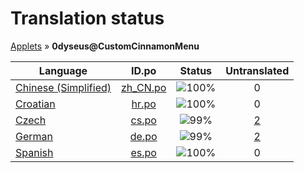# Translation status
[Applets](../../README.md) &#187; **0dyseus@CustomCinnamonMenu**

Language | ID.po | Status | Untranslated
---------|:--:|:------:|:-----------:
[Chinese (Simplified)](../../language-status/zh_CN.md) | [zh_CN.po](po/zh_CN.po) | ![100%](http://progressed.io/bar/100) | 0
[Croatian](../../language-status/hr.md) | [hr.po](po/hr.po) | ![100%](http://progressed.io/bar/100) | 0
[Czech](../../language-status/cs.md) | [cs.po](po/cs.po) | ![99%](http://progressed.io/bar/99) | [2](untranslated-po/cs.md)
[German](../../language-status/de.md) | [de.po](po/de.po) | ![99%](http://progressed.io/bar/99) | [2](untranslated-po/de.md)
[Spanish](../../language-status/es.md) | [es.po](po/es.po) | ![100%](http://progressed.io/bar/100) | 0
